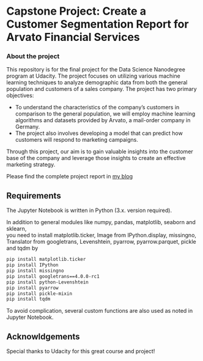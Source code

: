 # Capstone Project: Create a Customer Segmentation Report for Arvato Financial Services

### About the project

This repository is for the final project for the Data Science Nanodegree program at Udacity. The project focuses on utilizing various machine learning techniques to analyze demographic data from both the general population and customers of a sales company.
The project has two primary objectives:

* To understand the characteristics of the company’s customers in comparison to the general population, we will employ machine learning algorithms and datasets provided by Arvato, a mail-order company in Germany.
* The project also involves developing a model that can predict how customers will respond to marketing campaigns.

Through this project, our aim is to gain valuable insights into the customer base of the company and leverage those insights to create an effective marketing strategy.

Please find the complete project report in [my blog](https://medium.com/@jaeyoun.chang/customer-segmentation-report-for-arvato-financial-services-e3a34ec5293a)

## Requirements
The Jupyter Notebook is written in Python (3.x. version required).

In addition to general modules like numpy, pandas, matplotlib, seaborn and sklearn,  
you need to install matplotlib.ticker, Image from IPython.display, missingno,  
Translator from googletrans, Levenshtein, pyarrow, pyarrow.parquet, pickle and tqdm by  
```bash
pip install matplotlib.ticker  
pip install IPython  
pip install missingno  
pip install googletrans==4.0.0-rc1  
pip install python-Levenshtein  
pip install pyarrow  
pip install pickle-mixin  
pip install tqdm  
```
To avoid complication, several custom functions are also used as noted in Jupyter Notebook.

## Acknowldgements
Special thanks to Udacity for this great course and project!